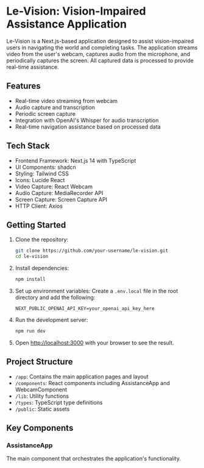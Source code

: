 # Le-Vision: Vision-Impaired Assistance Application

Le-Vision is a Next.js-based application designed to assist vision-impaired users in navigating the world and completing tasks. The application streams video from the user's webcam, captures audio from the microphone, and periodically captures the screen. All captured data is processed to provide real-time assistance.

## Features

- Real-time video streaming from webcam
- Audio capture and transcription
- Periodic screen capture
- Integration with OpenAI's Whisper for audio transcription
- Real-time navigation assistance based on processed data

## Tech Stack

- Frontend Framework: Next.js 14 with TypeScript
- UI Components: shadcn
- Styling: Tailwind CSS
- Icons: Lucide React
- Video Capture: React Webcam
- Audio Capture: MediaRecorder API
- Screen Capture: Screen Capture API
- HTTP Client: Axios

## Getting Started

1. Clone the repository:
   ```bash
   git clone https://github.com/your-username/le-vision.git
   cd le-vision
   ```

2. Install dependencies:
   ```bash
   npm install
   ```

3. Set up environment variables:
   Create a `.env.local` file in the root directory and add the following:
   ```
   NEXT_PUBLIC_OPENAI_API_KEY=your_openai_api_key_here
   ```

4. Run the development server:
   ```bash
   npm run dev
   ```

5. Open [http://localhost:3000](http://localhost:3000) with your browser to see the result.

## Project Structure

- `/app`: Contains the main application pages and layout
- `/components`: React components including AssistanceApp and WebcamComponent
- `/lib`: Utility functions
- `/types`: TypeScript type definitions
- `/public`: Static assets

## Key Components

### AssistanceApp

The main component that orchestrates the application's functionality.

